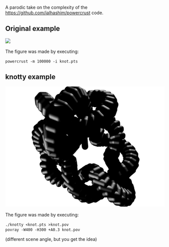 A parodic take on the complexity of the https://github.com/ialhashim/powercrust
code.

## Original example
![](http://i.imgur.com/Zga0M3H.png)

The figure was made by executing:
```
powercrust -m 100000 -i knot.pts
```

## knotty example
![](knot.png)

The figure was made by executing:

```
./knotty <knot.pts >knot.pov
povray -W400 -H300 +A0.3 knot.pov
```

(different scene angle, but you get the idea)
